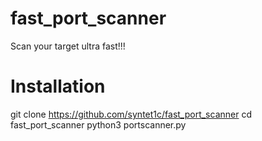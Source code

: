 # fast_port_scanner
Scan your target ultra fast!!!

# Installation
git clone https://github.com/syntet1c/fast_port_scanner
cd fast_port_scanner
python3 portscanner.py
